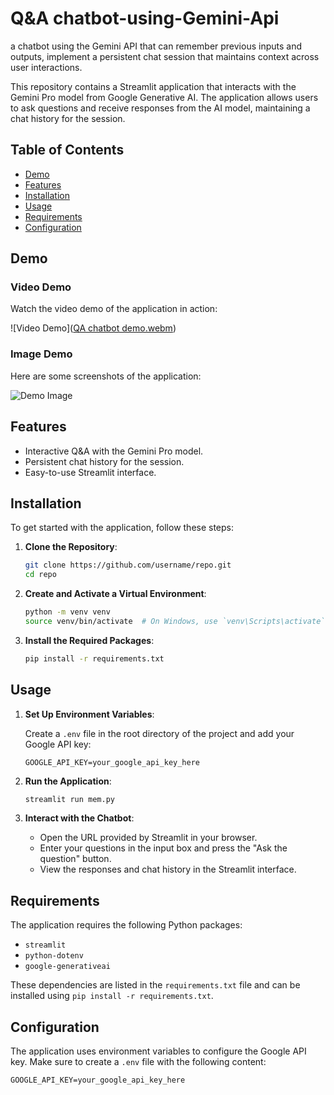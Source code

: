 # Q&A chatbot-using-Gemini-Api
a chatbot using the Gemini API that can remember previous inputs and outputs,  implement a persistent chat session that maintains context across user interactions.

This repository contains a Streamlit application that interacts with the Gemini Pro model from Google Generative AI. The application allows users to ask questions and receive responses from the AI model, maintaining a chat history for the session.

## Table of Contents

- [Demo](#demo)
- [Features](#features)
- [Installation](#installation)
- [Usage](#usage)
- [Requirements](#requirements)
- [Configuration](#configuration)


## Demo

### Video Demo
Watch the video demo of the application in action:

![Video Demo]([QA chatbot demo.webm](https://github.com/satyaprakash009/chatbot-using-Gemini-Api/blob/main/QA%20chatbot%20demo.webm))

### Image Demo
Here are some screenshots of the application:

![Demo Image](QA_chatbot.png)  <!-- Add a screenshot of your application -->

## Features

- Interactive Q&A with the Gemini Pro model.
- Persistent chat history for the session.
- Easy-to-use Streamlit interface.

## Installation

To get started with the application, follow these steps:

1. **Clone the Repository**:

    ```sh
    git clone https://github.com/username/repo.git
    cd repo
    ```

2. **Create and Activate a Virtual Environment**:

    ```sh
    python -m venv venv
    source venv/bin/activate  # On Windows, use `venv\Scripts\activate`
    ```

3. **Install the Required Packages**:

    ```sh
    pip install -r requirements.txt
    ```

## Usage

1. **Set Up Environment Variables**:
   
   Create a `.env` file in the root directory of the project and add your Google API key:

    ```env
    GOOGLE_API_KEY=your_google_api_key_here
    ```

2. **Run the Application**:

    ```sh
    streamlit run mem.py
    ```

3. **Interact with the Chatbot**:
   - Open the URL provided by Streamlit in your browser.
   - Enter your questions in the input box and press the "Ask the question" button.
   - View the responses and chat history in the Streamlit interface.

## Requirements

The application requires the following Python packages:

- `streamlit`
- `python-dotenv`
- `google-generativeai`

These dependencies are listed in the `requirements.txt` file and can be installed using `pip install -r requirements.txt`.

## Configuration

The application uses environment variables to configure the Google API key. Make sure to create a `.env` file with the following content:

```env
GOOGLE_API_KEY=your_google_api_key_here
